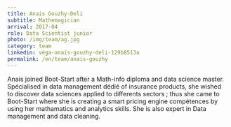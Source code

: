 ```yaml
---
title: Anais Gouzhy-Deli
subtitle: Mathemagician
arrival: 2017-04
role: Data Scientist junior
photo: /img/team/ag.jpg
category: team
linkedin: véga-anaïs-gouzhy-deli-129b8513a
permalink: /en/team/anais-gouzhy
---
```

Anais joined Boot-Start after a Math-info diploma and data science master. Spécialised in data management dédié of insurance products, she wished to discover data sciences applied to differents sectors ; thus she came to Boot-Start where she is creating a smart pricing engine compétences by using her mathamatics and analytics skills. She is also expert in Data management and data cleaning.